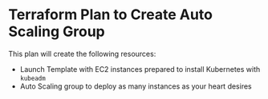 # Terraform Plan to Create Auto Scaling Group

This plan will create the following resources:

- Launch Template with EC2 instances prepared to install Kubernetes with `kubeadm`
- Auto Scaling group to deploy as many instances as your heart desires
